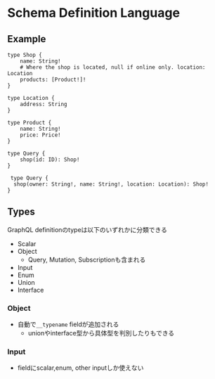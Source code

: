 # Schema Definition Language

## Example

```
type Shop {
    name: String!
    # Where the shop is located, null if online only. location: Location
    products: [Product!]!
}

type Location {
    address: String
}

type Product {
    name: String!
    price: Price!
}

type Query {
    shop(id: ID): Shop!
}
```

```
 type Query {
  shop(owner: String!, name: String!, location: Location): Shop!
}
```

## Types

GraphQL definitionのtypeは以下のいずれかに分類できる

* Scalar
* Object
  * Query, Mutation, Subscriptionも含まれる
* Input
* Enum
* Union
* Interface

### Object

* 自動で`__typename` fieldが追加される
  * unionやinterface型から具体型を判別したりもできる


### Input

* fieldにscalar,enum, other inputしか使えない